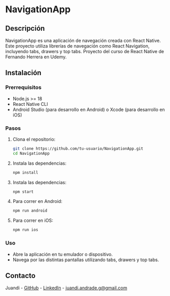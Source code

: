 # NavigationApp

## Descripción
NavigationApp es una aplicación de navegación creada con React Native. Este proyecto utiliza librerías de navegación como React Navigation, incluyendo tabs, drawers y top tabs. Proyecto del curso de React Native de Fernando Herrera en Udemy.


## Instalación

### Prerrequisitos
- Node.js >= 18
- React Native CLI
- Android Studio (para desarrollo en Android) o Xcode (para desarrollo en iOS)

### Pasos
1. Clona el repositorio:
   ```bash
   git clone https://github.com/tu-usuario/NavigationApp.git
   cd NavigationApp
2. Instala las dependencias:
   ```bash
   npm install
3. Instala las dependencias:
   ```bash
   npm start
4. Para correr en Android:
   ```bash
   npm run android
5. Para correr en iOS:
   ```bash
   npm run ios

### Uso
- Abre la aplicación en tu emulador o dispositivo.
- Navega por las distintas pantallas utilizando tabs, drawers y top tabs.

## Contacto

Juandi - [GitHub](https://github.com/JuandiAndrade) - [LinkedIn](https://www.linkedin.com/in/juan-diego-andrade-polimeni-1a4501249/) - [juandi.andrade.g@gmail.com](mailto:juandi.andrade.g@gmail.com)
